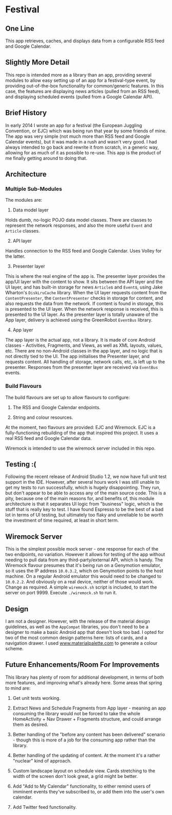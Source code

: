 # Festival

## One Line
This app retrieves, caches, and displays data from a configurable RSS feed and Google Calendar.

## Slightly More Detail
This repo is intended more as a library than an app, providing several modules to allow easy
setting up of an app for a festival-type event, by providing out-of-the-box functionality for common/generic features.
In this case, the features are displaying news articles (pulled from an RSS feed), and displaying scheduled events (pulled from a Google Calendar API).

## Brief History
In early 2014 I wrote an app for a festival (the European Juggling Convention, or EJC) which was being run that year by some friends of mine.
The app was very simple (not much more than RSS feed and Google Calendar events), but it was made in a rush and wasn't very good.
 I had always intended to go back and rewrite it from scratch, in a generic way, allowing for as much of it as possible to re-use.
 This app is the product of me finally getting around to doing that.

## Architecture

### Multiple Sub-Modules
The modules are:

1. Data model layer

Holds dumb, no-logic POJO data model classes. There are classes to represent the network responses, and also the more useful `Event` and `Article` classes.

2. API layer

Handles connection to the RSS feed and Google Calendar. Uses Volley for the latter.

3. Presenter layer

This is where the real engine of the app is. The presenter layer provides the app/UI layer with the content to show.
It sits between the API layer and the UI layer, and has built-in storage for news `Article`s and `Event`s, using Jake Wharton's `DiskLruCache` library.
When the UI layer requests content from the `ContentPresenter`, the `ContentPresenter` checks in storage for content, and also requests the data from the network.
If content is found in storage, this is presented to the UI layer. When the network response is received, this is presented to the UI layer.
As the presenter layer is totally unaware of the App layer, delivery is achieved using the GreenRobot `EventBus` library.

4. App layer

The app layer is the actual app, not a library. It is made of core Android classes - Activities, Fragments, and Views, as well as XML layouts, values, etc.
There are no non-Android classes in the app layer, and no logic that is not directly tied to the UI.
The app initialises the Presenter layer, and requests content. All handling of storage, network calls, etc, is left up to the presenter.
Responses from the presenter layer are received via `EventBus` events.

### Build Flavours
The build flavours are set up to allow flavours to configure:

1. The RSS and Google Calendar endpoints.

2. String and colour resources.

At the moment, two flavours are provided: EJC and Wiremock. EJC is a fully-functioning rebuilding of the app that inspired this project.
It uses a real RSS feed and Google Calendar data.

Wiremock is intended to use the wiremock server included in this repo.

## Testing :(
Following the recent release of Android Studio 1.2, we now have full unit test support in the IDE.
However, after several hours work I was still unable to get my tests to run successfully, which is hugely disappointing.
They run, but don't appear to be able to access any of the main source code.
This is a pity, because one of the main reasons for, and benefits of, this module architecture is that it separates UI logic
from "business" logic, which is the stuff that is really key to test.
I have found Espresso to be the best of a bad lot in terms of UI testing, but ultimately too flaky and unreliable to be worth
the investment of time required, at least in short term.

## Wiremock Server
This is the simplest possible mock server - one response for each of the two endpoints, no variation.
 However it allows for testing of the app without needing to pull data from any third-party/external API, which is handy.
 The Wiremock flavour presumes that it's being run on a Genymotion emulator, so it uses the IP address `10.0.3.2`, which on Genymotion points to the host machine.
  On a regular Android emulator this would need to be changed to `10.0.2.2`.
  And obviously on a real device, neither of those would work. Change as required.
  A simple `wiremock.sh` script is included, to start the server on port 9999. Execute `./wiremock.sh` to run it.


## Design
I am not a designer. However, with the release of the material design guidelines, as well as the `AppCompat` libraries, you don't need to be a designer
to make a basic Android app that doesn't look too bad. I opted for two of the most common design patterns here: lists of cards, and a navigation drawer.
I used www.materialpalette.com to generate a colour scheme.

## Future Enhancements/Room For Improvements
This library has plenty of room for additional development, in terms of both more features, and improving what's already here.
 Some areas that spring to mind are:

 1. Get unit tests working.

 2. Extract News and Schedule Fragments from App layer - meaning an app consuming the library would not be forced to take the whole HomeActivity + Nav Drawer + Fragments structure, and could arrange them as desired.

 3. Better handling of the "before any content has been delivered" scenario - though this is more of a job for the consuming app rather than the library.

 4. Better handling of the updating of content. At the moment it's a rather "nuclear" kind of approach.

 5. Custom landscape layout on schedule view. Cards stretching to the width of the screen don't look great, a grid might be better.

 6. Add "Add to My Calendar" functionality, to either remind users of imminent events they've subscribed to, or add them into the user's own calendar.

 7. Add Twitter feed functionality.

